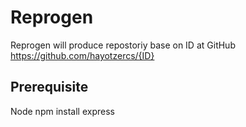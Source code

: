 # Reprogen

Reprogen will produce repostoriy base on ID at  GitHub https://github.com/hayotzercs/{ID}

## Prerequisite

Node 
npm install express